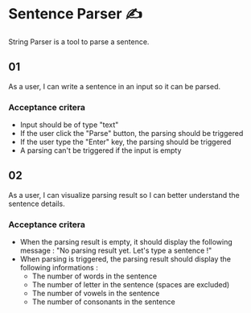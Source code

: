 # Sentence Parser ✍️

String Parser is a tool to parse a sentence.

## 01

As a user, I can write a sentence in an input so it can be parsed.

### Acceptance critera

- Input should be of type "text"
- If the user click the "Parse" button, the parsing should be triggered
- If the user type the "Enter" key, the parsing should be triggered
- A parsing can't be triggered if the input is empty

## 02

As a user, I can visualize parsing result so I can better understand the sentence details.

### Acceptance critera

- When the parsing result is empty, it should display the following message : "No parsing result yet. Let's type a sentence !"
- When parsing is triggered, the parsing result should display the following informations :
  - The number of words in the sentence
  - The number of letter in the sentence (spaces are excluded)
  - The number of vowels in the sentence
  - The number of consonants in the sentence
